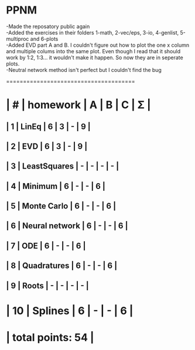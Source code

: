 # PPNM

<font size=”1”> 

-Made the reposatory public again </br>
-Added the exercises in their folders 1-math, 2-vec/eps, 3-io, 4-genlist, 5-multiproc and 6-plots </br>
-Added EVD part A and B. I couldn't figure out how to plot the one x column and multiple colums into the same plot. Even though I read that it should work by 1:2, 1:3... it wouldn't make it happen. So now they are in seperate plots. </br>
-Neutral network method isn't perfect but I couldn't find the bug


 </font>

 ======================================
 
| #  | homework      | A | B | C | Σ   |
 ======================================
| 1  | LinEq         | 6 | 3 | - | 9  |
---------------------------------------
| 2  | EVD           | 6 | 3 | - |  9  |
---------------------------------------
| 3  | LeastSquares  | - | - | - |  -  |
---------------------------------------
| 4  | Minimum  | 6 | - | - |  6  |
---------------------------------------
| 5  | Monte Carlo  | 6 | - | - |  6  |
---------------------------------------
| 6  | Neural network  | 6 | - | - |  6  |
---------------------------------------
| 7  | ODE  | 6 | - | - |  6  |
---------------------------------------
| 8  | Quadratures  | 6 | - | - |  6  |
---------------------------------------
| 9  | Roots  | - | - | - |  -  |
---------------------------------------
| 10  | Splines  | 6 | - | - |  6  |
 ======================================
|                    total points: 54  |
 ======================================
 
